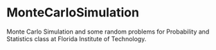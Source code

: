 # MonteCarloSimulation
Monte Carlo Simulation and some random problems for Probability and Statistics class at Florida Institute of Technology.
